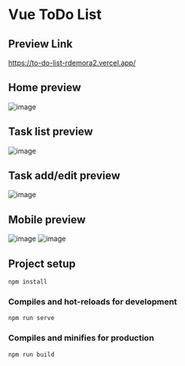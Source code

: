 # Vue ToDo List


## Preview Link
https://to-do-list-rdemora2.vercel.app/

## Home preview
![image](https://user-images.githubusercontent.com/103211332/187738997-5fad281b-2d97-402d-a403-bc553dc49fcf.png)

## Task list preview
![image](https://user-images.githubusercontent.com/103211332/187726589-3ec7f2d2-f99d-4840-be14-1d98f5414a12.png)

## Task add/edit preview
![image](https://user-images.githubusercontent.com/103211332/187726912-c489ff92-624b-49fc-83d6-27ecb09c082e.png)

## Mobile preview
![image](https://user-images.githubusercontent.com/103211332/187727114-a1d7ff30-9ef7-40c7-91c6-033750b5973c.png)
![image](https://user-images.githubusercontent.com/103211332/187727430-3592824d-8541-430b-af60-f40cc2d40296.png)

## Project setup
```
npm install
```

### Compiles and hot-reloads for development
```
npm run serve
```

### Compiles and minifies for production
```
npm run build
```
